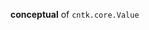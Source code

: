﻿---
uid: cntk.core.Value
summary: summary of cntk.core.Value
---
**conceptual** of `cntk.core.Value`

